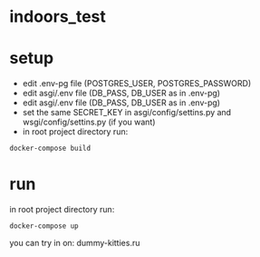# indoors_test
# setup
- edit .env-pg file (POSTGRES_USER, POSTGRES_PASSWORD)
- edit asgi/.env file (DB_PASS, DB_USER as in .env-pg)
- edit asgi/.env file (DB_PASS, DB_USER as in .env-pg)
- set the same SECRET_KEY in asgi/config/settins.py and wsgi/config/settins.py (if you want)
- in root project directory run:
```shell
docker-compose build
```

# run
in root project directory run:
```shell
docker-compose up
```

you can try in on: dummy-kitties.ru